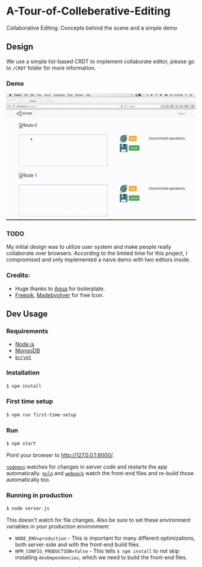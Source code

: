 # A-Tour-of-Colleberative-Editing
Collaborative Editing: Concepts behind the scene and a simple demo

## Design
We use a simple list-based CRDT to implement collaborate editor, please go to `/CRDT` folder for more information.

### Demo
![](meta/out.gif)

### TODO
My initial design was to utilize user system and make people really collaborate over browsers. According to the limited time for this project, I compromised and only implemented a naive demo with two editors inside.

### Credits:
- Huge thanks to [Aqua](https://github.com/jedireza/aqua) for boilerplate.
- [Freepik](http://www.flaticon.com/authors/freepik), [Madebyoliver](http://www.flaticon.com/authors/madebyoliver) for free Icon.

## Dev Usage
### Requirements

- [Node.js](http://nodejs.org/download/)
- [MongoDB](http://www.mongodb.org/downloads)
- [`bcrypt`](https://github.com/ncb000gt/node.bcrypt.js)

### Installation

```bash
$ npm install
```
### First time setup

```bash
$ npm run first-time-setup
```

### Run

```bash
$ npm start
```

Point your browser to http://127.0.0.1:8000/.

[`nodemon`](https://github.com/remy/nodemon) watches for changes in server code
and restarts the app automatically. [`gulp`](https://github.com/gulpjs/gulp) and
[`webpack`](https://github.com/webpack/webpack) watch the front-end files and
re-build those automatically too.

### Running in production

```bash
$ node server.js
```

This doesn't watch for file changes. Also be sure to set
these environment variables in your production environment:

 - `NODE_ENV=production` - This is important for many different optimizations,
   both server-side and with the front-end build files.
 - `NPM_CONFIG_PRODUCTION=false` - This tells `$ npm install` to not skip
   installing `devDependencies`, which we need to build the front-end files.
